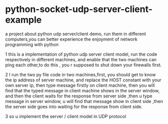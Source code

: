 # python-socket-udp-server-client-example
a project about python udp server/client demo, run them in different computers,you can better experience the enjoyment of network programming with python

1 this is a implementation of python udp server client model, run the code respectively in different machines, and enable that the two machines
  can ping each other,to do this , you r supposed to shut down your firewalls first.

2 I run the two py file code in two machines,first, you should get to know the ip address of server machine, and replace the HOST constant 
  with your own server ip, then type message firstly on client machine, then you will find that the typed message in client machine shows in
  the server window, and then the client waits for the response from server side ,then u type message in server window, u will find that message 
  show in client side  ,then the server side goes into waiting for the response from client side.

3 so u implement the server / client model in UDP protocol
